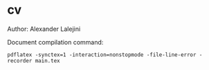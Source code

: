 # cv

Author: Alexander Lalejini

Document compilation command:
```{latex}
pdflatex -synctex=1 -interaction=nonstopmode -file-line-error -recorder main.tex
```